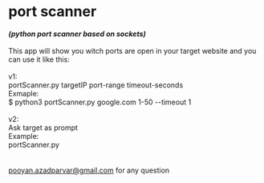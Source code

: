 # port scanner <br />
***(python port scanner based on sockets)*** <br />
<br />
This app will show you witch ports are open in your target website and you can use it like this: <br />
<br />
v1:<br />
portScanner.py targetIP port-range timeout-seconds<br />
Exmaple:<br />
$ python3 portScanner.py google.com 1-50 --timeout 1 <br />
<br />
v2:<br />
Ask target as prompt<br />
Example:<br />
portScanner.py <br />
<br />
<br />
pooyan.azadparvar@gmail.com for any question 

